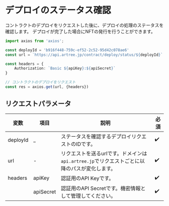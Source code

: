 # デプロイのステータス確認

コントラクトのデプロイをリクエストした後に、デプロイの処理のステータスを確認します。
デプロイが完了した場合にNFTの発行を行うことができます。


```ts
import axios from 'axios';

const deployId = 'b916f448-759c-ef52-2c52-95d42c078ae6'
const url = `https://api.artree.jp/contract/deploy/status/${deployId}`

const headers = {
    Authorization: `Basic ${apiKey}:${apiSecret}`
}

// コントラクトのデプロイをリクエスト
const res = axios.get(url, {headers})
```

## リクエストパラメータ

| 変数 | 項目 | 説明 | 必須 |
| ---- | ---- | ---- | ---- |
| deployId | _ | ステータスを確認するデプロイリクエストのIDです。 | ✔️ |
| url | - | リクエストを送るurlです。ドメインは`api.artree.jp`でリクエストごとに以降のパスが変化します。 | ✔️ |
| headers | apiKey | 認証用のAPI Keyです。 | ✔️ |
| | apiSecret | 認証用のAPI Secretです。機密情報として管理してください。 | ✔️ |
